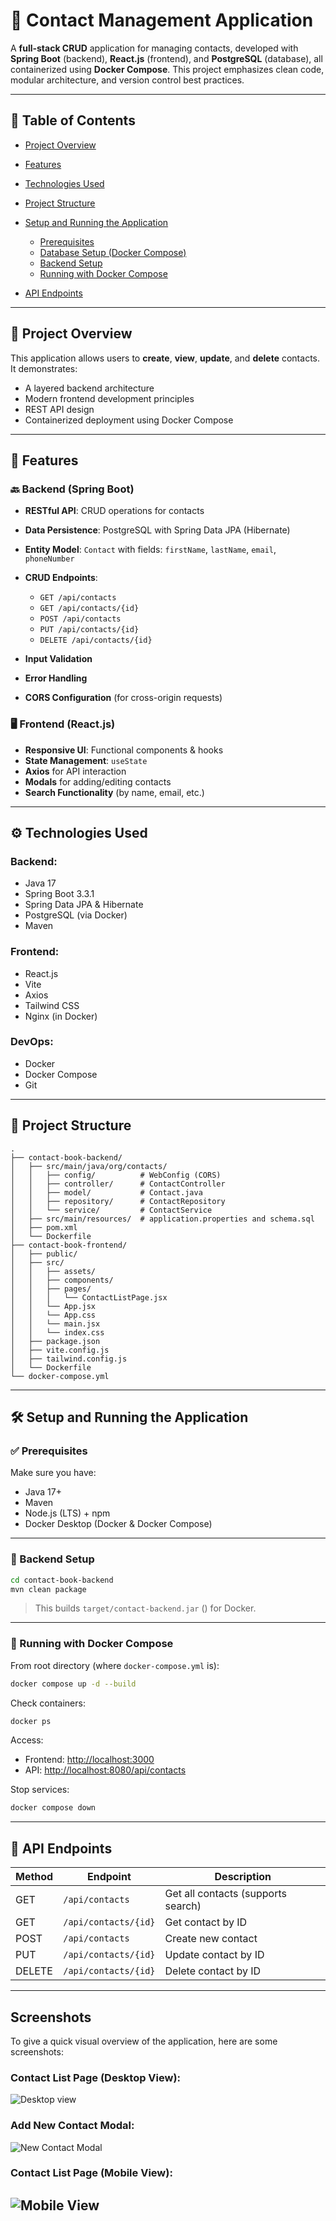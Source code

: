 # 📇 Contact Management Application

A **full-stack CRUD** application for managing contacts, developed with **Spring Boot** (backend), **React.js** (frontend), and **PostgreSQL** (database), all containerized using **Docker Compose**. This project emphasizes clean code, modular architecture, and version control best practices.

---

## 📑 Table of Contents

* [Project Overview](#project-overview)
* [Features](#features)
* [Technologies Used](#technologies-used)
* [Project Structure](#project-structure)
* [Setup and Running the Application](#setup-and-running-the-application)

  * [Prerequisites](#prerequisites)
  * [Database Setup (Docker Compose)](#database-setup-docker-compose)
  * [Backend Setup](#backend-setup)
  * [Running with Docker Compose](#running-with-docker-compose)
* [API Endpoints](#api-endpoints)

---

## 🧾 Project Overview

This application allows users to **create**, **view**, **update**, and **delete** contacts. It demonstrates:

* A layered backend architecture
* Modern frontend development principles
* REST API design
* Containerized deployment using Docker Compose

---

## 🚀 Features

### 🔙 Backend (Spring Boot)

* **RESTful API**: CRUD operations for contacts
* **Data Persistence**: PostgreSQL with Spring Data JPA (Hibernate)
* **Entity Model**: `Contact` with fields: `firstName`, `lastName`, `email`, `phoneNumber`
* **CRUD Endpoints**:

  * `GET /api/contacts`
  * `GET /api/contacts/{id}`
  * `POST /api/contacts`
  * `PUT /api/contacts/{id}`
  * `DELETE /api/contacts/{id}`
* **Input Validation**
* **Error Handling**
* **CORS Configuration** (for cross-origin requests)

### 🖥️ Frontend (React.js)

* **Responsive UI**: Functional components & hooks
* **State Management**: `useState`
* **Axios** for API interaction
* **Modals** for adding/editing contacts
* **Search Functionality** (by name, email, etc.)

---

## ⚙️ Technologies Used

### Backend:

* Java 17
* Spring Boot 3.3.1
* Spring Data JPA & Hibernate
* PostgreSQL (via Docker)
* Maven

### Frontend:

* React.js
* Vite
* Axios
* Tailwind CSS
* Nginx (in Docker)

### DevOps:

* Docker
* Docker Compose
* Git

---

## 📁 Project Structure

```
.
├── contact-book-backend/
│   ├── src/main/java/org/contacts/
│   │   ├── config/          # WebConfig (CORS)
│   │   ├── controller/      # ContactController
│   │   ├── model/           # Contact.java
│   │   ├── repository/      # ContactRepository
│   │   └── service/         # ContactService
│   ├── src/main/resources/  # application.properties and schema.sql
│   ├── pom.xml
│   └── Dockerfile
├── contact-book-frontend/
│   ├── public/
│   ├── src/
│   │   ├── assets/
│   │   ├── components/
│   │   ├── pages/
│   │   │   └── ContactListPage.jsx
│   │   └── App.jsx
│   │   └── App.css
│   │   └── main.jsx
│   │   └── index.css
│   ├── package.json
│   ├── vite.config.js
│   ├── tailwind.config.js
│   └── Dockerfile
└── docker-compose.yml
```

---

## 🛠️ Setup and Running the Application

### ✅ Prerequisites

Make sure you have:

* Java 17+
* Maven
* Node.js (LTS) + npm
* Docker Desktop (Docker & Docker Compose)

---


### 🧰 Backend Setup

```bash
cd contact-book-backend
mvn clean package
```

> This builds `target/contact-backend.jar` () for Docker.

---


### 🐳 Running with Docker Compose

From root directory (where `docker-compose.yml` is):

```bash
docker compose up -d --build
```

Check containers:

```bash
docker ps
```

Access:

* Frontend: [http://localhost:3000](http://localhost:3000)
* API: [http://localhost:8080/api/contacts](http://localhost:8080/api/contacts)

Stop services:

```bash
docker compose down
```

---

## 🔗 API Endpoints

| Method | Endpoint             | Description                        |
| ------ | -------------------- | ---------------------------------- |
| GET    | `/api/contacts`      | Get all contacts (supports search) |
| GET    | `/api/contacts/{id}` | Get contact by ID                  |
| POST   | `/api/contacts`      | Create new contact                 |
| PUT    | `/api/contacts/{id}` | Update contact by ID               |
| DELETE | `/api/contacts/{id}` | Delete contact by ID               |

---

## Screenshots
To give a quick visual overview of the application, here are some screenshots:

### Contact List Page (Desktop View):
![Desktop view](images/desktop.png)

### Add New Contact Modal:

![New Contact Modal](images/adding.png)

### Contact List Page (Mobile View):

![Mobile View](images/mobile.png)
---